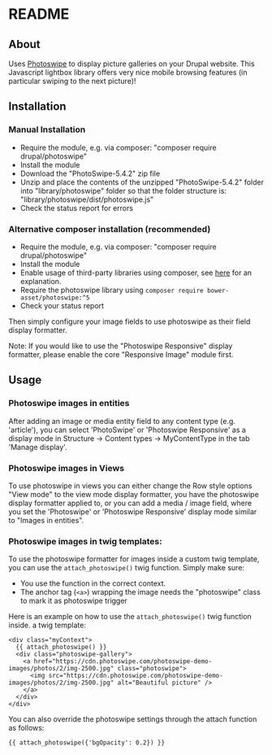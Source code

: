 
# README

## About

Uses [Photoswipe](https://photoswipe.com/) to display picture galleries on your
Drupal website. This Javascript lightbox library offers very nice mobile
browsing features (in particular swiping to the next picture)!


## Installation

### Manual Installation

- Require the module, e.g. via composer: "composer require drupal/photoswipe"
- Install the module
- Download the "PhotoSwipe-5.4.2" zip file
- Unzip and place the contents of the unzipped "PhotoSwipe-5.4.2" folder
into "library/photoswipe" folder so that the folder structure is:
"library/photoswipe/dist/photoswipe.js"
- Check the status report for errors

### Alternative composer installation (recommended)

- Require the module, e.g. via composer: "composer require drupal/photoswipe"
- Install the module
- Enable usage of third-party libraries using composer, see
[here](https://www.drupal.org/docs/develop/using-composer/manage-dependencies#third-party-libraries) for an explanation.
- Require the photoswipe library using
`composer require bower-asset/photoswipe:^5`
- Check your status report

Then simply configure your image fields to use photoswipe as their field display
formatter.

Note: If you would like to use the "Photoswipe Responsive" display formatter,
please enable the core "Responsive Image" module first.


## Usage

### Photoswipe images in entities
After adding an image or media entity field to any content type
(e.g. 'article'), you can select 'PhotoSwipe' or 'Photoswipe Responsive' as a
display mode in Structure -> Content types -> MyContentType in the tab
'Manage display'.

### Photoswipe images in Views
To use photoswipe in views you can either change the Row style options "View
mode" to the view mode display formatter, you have the photoswipe display
formatter applied to, or you can add a media / image field, where you set the
'Photoswipe' or 'Photoswipe Responsive' display mode similar to
"Images in entities".

### Photoswipe images in twig templates:
To use the photoswipe formatter for images inside a custom twig template, you
can use the `attach_photoswipe()` twig function.
Simply make sure:
- You use the function in the correct context.
- The anchor tag (`<a>`) wrapping the image needs the "photoswipe" class to mark it as photoswipe trigger

Here is an example on how to use the `attach_photoswipe()` twig function inside.
a twig template:
~~~
<div class="myContext">
  {{ attach_photoswipe() }}
  <div class="photoswipe-gallery">
    <a href="https://cdn.photoswipe.com/photoswipe-demo-images/photos/2/img-2500.jpg" class="photoswipe">
      <img src="https://cdn.photoswipe.com/photoswipe-demo-images/photos/2/img-2500.jpg" alt="Beautiful picture" />
    </a>
  </div>
</div>
~~~
You can also override the photoswipe settings through the attach function as
follows:
~~~
{{ attach_photoswipe({'bgOpacity': 0.2}) }}
~~~
